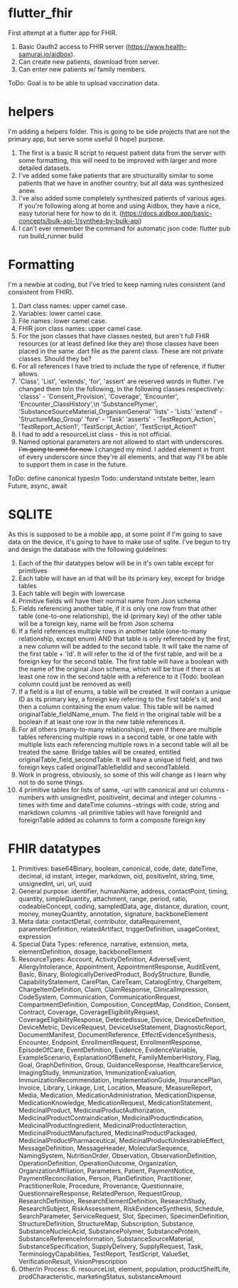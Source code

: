 # flutter_fhir
First attempt at a flutter app for FHIR.
1. Basic Oauth2 access to FHIR server (https://www.health-samurai.io/aidbox).
2. Can create new patients, download from server.
3. Can enter new patients w/ family members.

ToDo: Goal is to be able to upload vaccination data.

# helpers
I'm adding a helpers folder. This is going to be side projects that are not the primary app,
but serve some useful (I hope) purpose. 
1. The first is a basic R script to request patient data from the server with some formatting,
this will need to be improved with larger and more detailed datasets.
2. I've added some fake patients that are structurallly similar to some patients that we have
in another country, but all data was synthesized anew.
3. I've also added some completely synthesized patients of various ages. If you're following
along at home and using Aidbox, they have a nice, easy tutorial here for how to do it.
(https://docs.aidbox.app/basic-concepts/bulk-api-1/synthea-by-bulk-api)
4. I can't ever remember the command for automatic json code: flutter pub run build_runner build

# Formatting
I'm a newbie at coding, but I've tried to keep naming rules consistent (and consistent from FHIR).
1. Dart class names: upper camel case.
2. Variables: lower camel case.
3. File names: lower camel case.
4. FHIR json class names: upper camel case.
5. For the json classes that have classes nested, but aren't full FHIR resources (or at least
    defined like they are) those classes have been placed in the same .dart file as the parent
    class. These are not private classes. Should they be?
6. For all references I have tried to include the type of reference, if flutter allows.
7. 'Class', 'List', 'extends', 'for', 'assert' are reserved words in flutter. I've changed them to\n
    the following, in the following classes respectively:
    'classs' - 'Consent_Provision', 'Coverage', 'Encounter', 'Encounter_ClassHistory',\n 
        'SubstancePlymer', 'SubstanceSourceMaterial_OrganismGeneral'
    'lists' - 'Lists'
    'extend' - 'StructureMap_Group'
    'fore' - 'Task'
    'asserts' - 'TestReport_Action', 'TestReport_Action1', 'TestScript_Action', 'TestScript_Action1'
9. I had to add a resourceList class - this is not official.
10. Named optional parameters are not allowed to start with underscores. ~~I'm going to omit for now.~~
    I changed my mind. I added element in front of every underscore since they're all elements, and
    that way I'll be able to support them in case in the future.

ToDo: define canonical types\n
Todo: understand initstate better, learn Future, async, await

# SQLITE
As this is supposed to be a mobile app, at some point if I'm going to save data on the device, it's
going to have to make use of sqlite. I've begun to try and design the database with the following
guidelines:
1. Each of the fhir datatypes below will be in it's own table except for primitives
2. Each table will have an id that will be its primary key, except for bridge tables
3. Each table will begin with lowercase
4. Primitive fields will have their normal name from Json schema
5. Fields referencing another table, if it is only one row from that other table (one-to-one
    relationship), the id (primary key) of the other table will be a foreign key, name will be from
    Json schema
6. If a field references multiple rows in another table (one-to-many relationship, except enum) AND
    that table is only referenced by the first, a new column will be added to the second table. It
    will take the name of the first table + 'Id'. It will refer to the id of the first table, and
    will be a foreign key for the second table. The first table will have a boolean with the name of
    the original Json schema, which will be true if there is at least one row in the second table
    with a reference to it
    (Todo: boolean column could just be removed as well)
7. If a field is a list of enums, a table will be created. It will contain a unique ID as its primary
    key, a foreign key referring to the first table's id, and then a column containing the enum
    value. This table will be named originalTable_fieldName_enum. The field in the original table
    will be a boolean if at least one row in the new table references it.
8. For all others (many-to-many relationships), even if there are multiple tables referencing
    multiple rows in a second table, or one table with multiple lists each referencing multiple
    rows in a second table will all be treated the same. Bridge tables will be created, entitled
    originalTable_field_secondTable. It will have a unique id field, and two foreign keys called
    originalTablefieldId and secondTableId.
9. Work in progress, obviously, so some of this will change as I learn why not to do some things.
10. 4 primitive tables for lists of same,
    -uri with canonical and uri columns
    -numbers with unsignedInt, positiveInt, decimal and integer columns
    -times with time and dateTime columns
    -strings with code, string and markdown columns
    -all primitive tables will have foreignId and foreignTable added as columns to form a composite
        foreign key

# FHIR datatypes
1. Primitives: base64Binary, boolean, canonical, code, date, dateTime, decimal, id
    instant, integer, markdown, oid, positiveInt, string, time, unsignedInt,
    uri, url, uuid
2. General purpose: identifier, humanName, address, contactPoint, timing, quantity, 
    simpleQuantity, attachment, range, period, ratio, codeableConcept, coding, sampledData, age, 
    distance, duration, count, money, moneyQuantity, annotation, signature, backboneElement
3. Meta data: contactDetail, contributor, dataRequirement, parameterDefinition, relatedArtifact, 
    triggerDefinition, usageContext, expression
4. Special Data Types: reference, narrative, extension, meta, elementDefinition, dosage, backboneElement
5. ResourceTypes: Account, ActivityDefinition, AdverseEvent, AllergyIntolerance, Appointment, 
    AppointmentResponse, AuditEvent, Basic, Binary, BiologicallyDerivedProduct, BodyStructure, Bundle, 
    CapabilityStatement, CarePlan, CareTeam, CatalogEntry, ChargeItem, ChargeItemDefinition, Claim, 
    ClaimResponse, ClinicalImpression, CodeSystem, Communication, CommunicationRequest, CompartmentDefinition, 
    Composition, ConceptMap, Condition, Consent, Contract, Coverage, CoverageEligibilityRequest, 
    CoverageEligibilityResponse, DetectedIssue, Device, DeviceDefinition, DeviceMetric, DeviceRequest, 
    DeviceUseStatement, DiagnosticReport, DocumentManifest, DocumentReference, EffectEvidenceSynthesis, 
    Encounter, Endpoint, EnrollmentRequest, EnrollmentResponse, EpisodeOfCare, EventDefinition, Evidence, 
    EvidenceVariable, ExampleScenario, ExplanationOfBenefit, FamilyMemberHistory, Flag, Goal, GraphDefinition, 
    Group, GuidanceResponse, HealthcareService, ImagingStudy, Immunization, ImmunizationEvaluation, 
    ImmunizationRecommendation, ImplementationGuide, InsurancePlan, Invoice, Library, Linkage, List, 
    Location, Measure, MeasureReport, Media, Medication, MedicationAdministration, MedicationDispense, 
    MedicationKnowledge, MedicationRequest, MedicationStatement, MedicinalProduct, MedicinalProductAuthorization, 
    MedicinalProductContraindication, MedicinalProductIndication, MedicinalProductIngredient, 
    MedicinalProductInteraction, MedicinalProductManufactured, MedicinalProductPackaged, 
    MedicinalProductPharmaceutical, MedicinalProductUndesirableEffect, MessageDefinition, MessageHeader, 
    MolecularSequence, NamingSystem, NutritionOrder, Observation, ObservationDefinition, OperationDefinition, 
    OperationOutcome, Organization, OrganizationAffiliation, Parameters, Patient, PaymentNotice, 
    PaymentReconciliation, Person, PlanDefinition, Practitioner, PractitionerRole, Procedure, Provenance, 
    Questionnaire, QuestionnaireResponse, RelatedPerson, RequestGroup, ResearchDefinition, 
    ResearchElementDefinition, ResearchStudy, ResearchSubject, RiskAssessment, RiskEvidenceSynthesis, 
    Schedule, SearchParameter, ServiceRequest, Slot, Specimen, SpecimenDefinition, StructureDefinition, 
    StructureMap, Subscription, Substance, SubstanceNucleicAcid, SubstancePolymer, SubstanceProtein, 
    SubstanceReferenceInformation, SubstanceSourceMaterial, SubstanceSpecification, SupplyDelivery, 
    SupplyRequest, Task, TerminologyCapabilities, TestReport, TestScript, ValueSet, VerificationResult, 
    VisionPrescription
6. Other/in Process: 6. resourceList, element, population, productShelfLife, prodCharacteristic, 
    marketingStatus, substanceAmount